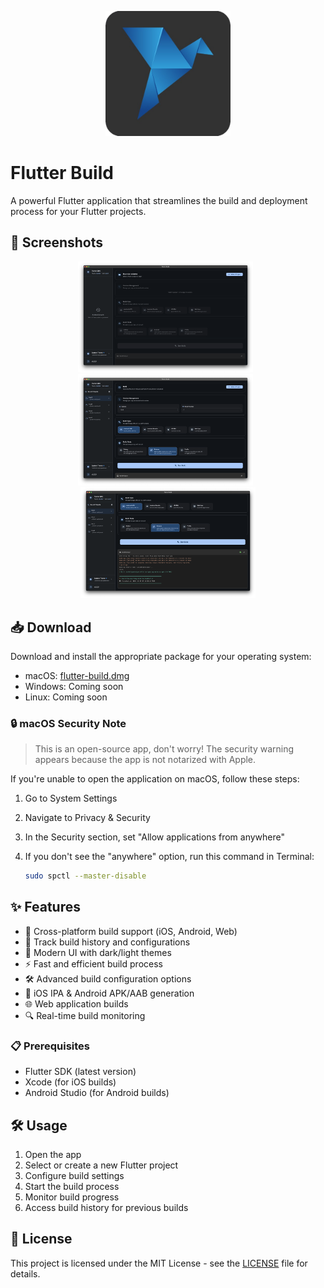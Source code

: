 <p align="center">
  <img src="assets/images/logo.png" width="200" alt="Flutter Build Logo" />
</p>

# Flutter Build

A powerful Flutter application that streamlines the build and deployment process for your Flutter projects.

## 📱 Screenshots

<p align="center">
  <img src="./screenshots/ss1.png" width="280" alt="Project Selection" />&nbsp;&nbsp;
  <img src="./screenshots/ss2.png" width="280" alt="Build Process" />&nbsp;&nbsp;
  <img src="./screenshots/ss3.png" width="280" alt="Build Output" />
</p>

## 📥 Download

Download and install the appropriate package for your operating system:
- macOS: [flutter-build.dmg](https://github.com/Tjpatel16/flutter_build/releases/tag/v1.0.0%2B1)
- Windows: Coming soon
- Linux: Coming soon

### 🔒 macOS Security Note

> This is an open-source app, don't worry! The security warning appears because the app is not notarized with Apple.

If you're unable to open the application on macOS, follow these steps:
1. Go to System Settings
2. Navigate to Privacy & Security
3. In the Security section, set "Allow applications from anywhere"
4. If you don't see the "anywhere" option, run this command in Terminal:

   ```bash
   sudo spctl --master-disable
   ```
   
## ✨ Features

- 🚀 Cross-platform build support (iOS, Android, Web)
- 🔄 Track build history and configurations
- 🎨 Modern UI with dark/light themes
- ⚡ Fast and efficient build process
- 🛠️ Advanced build configuration options
- 📱 iOS IPA & Android APK/AAB generation
- 🌐 Web application builds
- 🔍 Real-time build monitoring



### 📋 Prerequisites

- Flutter SDK (latest version)
- Xcode (for iOS builds)
- Android Studio (for Android builds)


## 🛠️ Usage

1. Open the app
2. Select or create a new Flutter project
3. Configure build settings
4. Start the build process
5. Monitor build progress
6. Access build history for previous builds

## 📝 License

This project is licensed under the MIT License - see the [LICENSE](LICENSE) file for details.
